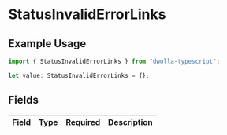 # StatusInvalidErrorLinks

## Example Usage

```typescript
import { StatusInvalidErrorLinks } from "dwolla-typescript";

let value: StatusInvalidErrorLinks = {};
```

## Fields

| Field       | Type        | Required    | Description |
| ----------- | ----------- | ----------- | ----------- |